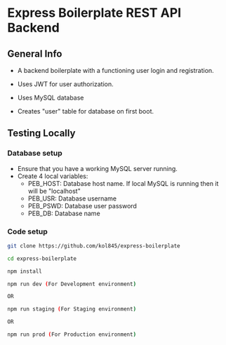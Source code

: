 # Express Boilerplate REST API Backend

## General Info
- A backend boilerplate with a functioning user login and registration.

- Uses JWT for user authorization.

- Uses MySQL database

- Creates "user" table for database on first boot.


## Testing Locally

### Database setup
- Ensure that you have a working MySQL server running.
- Create 4 local variables:
    - PEB_HOST: Database host name. If local MySQL is running then it will be "localhost"
    - PEB_USR: Database username
    - PEB_PSWD: Database user password
    - PEB_DB: Database name


### Code setup
```bash
git clone https://github.com/kol845/express-boilerplate

cd express-boilerplate

npm install

npm run dev (For Development environment) 

OR

npm run staging (For Staging environment)

OR

npm run prod (For Production environment)
```





